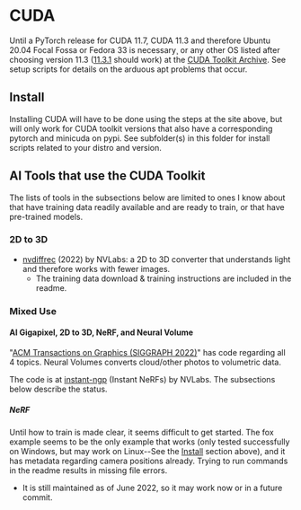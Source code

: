 # CUDA
Until a PyTorch release for CUDA 11.7, CUDA 11.3 and therefore Ubuntu 20.04 Focal Fossa or Fedora 33 is necessary¸ or any other OS listed after choosing version 11.3 ([11.3.1](https://developer.nvidia.com/cuda-11-3-1-download-archive?target_os=Linux) should work) at the [CUDA Toolkit Archive](https://developer.nvidia.com/cuda-toolkit-archive). See setup scripts for details on the arduous apt problems that occur.


## Install
Installing CUDA will have to be done using the steps at the site above, but will only work for CUDA toolkit versions that also have a corresponding pytorch and minicuda on pypi. See subfolder(s) in this folder for install scripts related to your distro and version.


## AI Tools that use the CUDA Toolkit
The lists of tools in the subsections below are limited to ones I know about that have training data readily available and are ready to train, or that have pre-trained models.

### 2D to 3D
- [nvdiffrec](https://github.com/NVlabs/nvdiffrec) (2022) by NVLabs: a 2D to 3D converter that understands light and therefore works with fewer images.
  - The training data download & training instructions are included in the readme.

### Mixed Use
#### AI Gigapixel, 2D to 3D, NeRF, and Neural Volume
"[ACM Transactions on Graphics (SIGGRAPH 2022)](https://nvlabs.github.io/instant-ngp/)" has code regarding all 4 topics. Neural Volumes converts cloud/other photos to volumetric data.

The code is at [instant-ngp](https://github.com/NVlabs/instant-ngp) (Instant NeRFs) by NVLabs. The subsections below describe the status.

##### NeRF
Until how to train is made clear, it seems difficult to get started. The fox example seems to be the only example that works (only tested successfully on Windows, but may work on Linux--See the [Install](#install) section above), and it has metadata regarding camera positions already. Trying to run commands in the readme results in missing file errors.
- It is still maintained as of June 2022, so it may work now or in a future commit.
